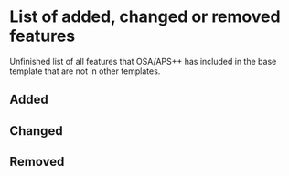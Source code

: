 # List of added, changed or removed features

Unfinished list of all features that OSA/APS++ has included in the base template that are not in other templates.

## Added
## Changed
## Removed
